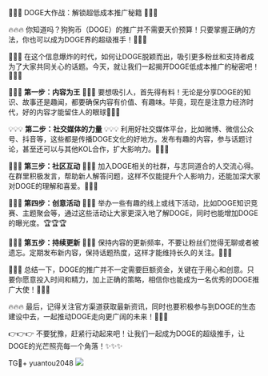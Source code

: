 🚀🚀🚀 DOGE大作战：解锁超低成本推广秘籍 🚀🚀🚀

🔥🔥🔥 你知道吗？狗狗币（DOGE）的推广并不需要天价预算！只要掌握正确的方法，你也可以成为DOGE界的超级推手！🚀🚀🚀

🌈🌈🌈 在这个信息爆炸的时代，如何让DOGE脱颖而出，吸引更多粉丝和支持者成为了大家共同关心的话题。今天，就让我们一起揭开DOGE低成本推广的秘密吧！💼💼💼

🎉🎉🎉 **第一步：内容为王** 🎉🎉🎉
要想吸引人，首先得有料！无论是分享DOGE的知识、故事还是趣闻，都要确保内容有价值、有趣味。毕竟，现在是注意力经济时代，好的内容才能留住人的眼球👀👀👀

💡💡💡 **第二步：社交媒体的力量** 💡💡💡
利用好社交媒体平台，比如微博、微信公众号、抖音等，这些都是传播DOGE文化的好地方。发布有趣的内容，参与话题讨论，甚至还可以与其他KOL合作，扩大影响力。📢📢📢

🎈🎈🎈 **第三步：社区互动** 🎈🎈🎈
加入DOGE相关的社群，与志同道合的人交流心得。在群里积极发言，帮助新人解答问题，这样不仅能提升个人影响力，还能加深大家对DOGE的理解和喜爱。🤝🤝🤝

🎁🎁🎁 **第四步：创意活动** 🎁🎁🎁
举办一些有趣的线上或线下活动，比如DOGE知识竞赛、主题聚会等，通过这些活动让大家更深入地了解DOGE，同时也能增加DOGE的曝光度。🏆🏆🏆

🌟🌟🌟 **第五步：持续更新** 🌟🌟🌟
保持内容的更新频率，不要让粉丝们觉得无聊或者被遗忘。定期发布新内容，保持话题热度，这样才能维持长久的关注。🔄🔄🔄

🌈🌈🌈 总结一下，DOGE的推广并不一定需要巨额资金，关键在于用心和创意。只要你愿意投入时间和精力，加上正确的策略，相信你也能成为一名优秀的DOGE推广大使！🌟🌟🌟

🔥🔥🔥 最后，记得关注官方渠道获取最新资讯，同时也要积极参与到DOGE的生态建设中去，一起推动DOGE走向更广阔的未来！🚀🚀🚀

👉👉👉 不要犹豫，赶紧行动起来吧！让我们一起成为DOGE的超级推手，让DOGE的光芒照亮每一个角落！✨✨✨

TG💪+ yuantou2048  ![](https://github.com/user-attachments/assets/42a5a4a5-fea9-4a1d-8aa0-73e57e430cca)